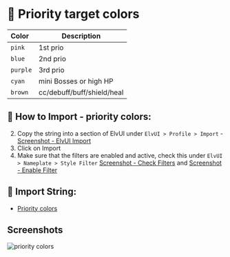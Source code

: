 # 🌱 Priority target colors

| Color     | Description               |
| :-------- | ------------------------- |
| `pink`    | 1st prio                  |
| `blue`    | 2nd prio                  |
| `purple`  | 3rd prio                  |
| `cyan`    | mini Bosses or high HP    |
| `brown`   | cc/debuff/buff/shield/heal|



## 📄 How to Import - priority colors:
2. Copy the string into a section of ElvUI under `ElvUI > Profile > Import` - [Screenshot - ElvUI Import](https://github.com/mBlinkii/MaUI-ElvUI-Profile-Strings/blob/main/Screenshots/elvui.png)
3. Click on Import
4. Make sure that the filters are enabled and active, check this under `ElvUI > Nameplate > Style Filter` [Screenshot - Check Filters](https://github.com/mBlinkii/MaUI-ElvUI-Profile-Strings/blob/main/Screenshots/filter%20list.png) and [Screenshot - Enable Filter](https://github.com/mBlinkii/MaUI-ElvUI-Profile-Strings/blob/main/Screenshots/filter%20enable.png)




## 📄 Import String:
- [Priority colors](https://github.com/mBlinkii/MaUI-ElvUI-Profile-Strings/blob/main/M%2B%20Stuff/ElvUI%20-%20Nameplate%20Filter.txt)



## Screenshots
![priority colors](https://github.com/mBlinkii/MaUI-ElvUI-Profile-Strings/blob/main/Screenshots/np-m%2B-filter.png)